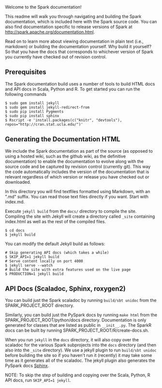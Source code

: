 Welcome to the Spark documentation!


This readme will walk you through navigating and building the Spark documentation, which is included
here with the Spark source code. You can also find documentation specific to release versions of
Spark at http://spark.apache.org/documentation.html.

Read on to learn more about viewing documentation in plain text (i.e., markdown) or building the
documentation yourself. Why build it yourself? So that you have the docs that corresponds to
whichever version of Spark you currently have checked out of revision control.

## Prerequisites
The Spark documentation build uses a number of tools to build HTML docs and API docs in Scala,
Python and R. To get started you can run the following commands

    $ sudo gem install jekyll
    $ sudo gem install jekyll-redirect-from
    $ sudo pip install Pygments
    $ sudo pip install sphinx
    $ Rscript -e 'install.packages(c("knitr", "devtools"), repos="http://cran.stat.ucla.edu/")'


## Generating the Documentation HTML

We include the Spark documentation as part of the source (as opposed to using a hosted wiki, such as
the github wiki, as the definitive documentation) to enable the documentation to evolve along with
the source code and be captured by revision control (currently git). This way the code automatically
includes the version of the documentation that is relevant regardless of which version or release
you have checked out or downloaded.

In this directory you will find textfiles formatted using Markdown, with an ".md" suffix. You can
read those text files directly if you want. Start with index.md.

Execute `jekyll build` from the `docs/` directory to compile the site. Compiling the site with
Jekyll will create a directory called `_site` containing index.html as well as the rest of the
compiled files.

    $ cd docs
    $ jekyll build

You can modify the default Jekyll build as follows:

    # Skip generating API docs (which takes a while)
    $ SKIP_API=1 jekyll build
    # Serve content locally on port 4000
    $ jekyll serve --watch
    # Build the site with extra features used on the live page
    $ PRODUCTION=1 jekyll build


## API Docs (Scaladoc, Sphinx, roxygen2)

You can build just the Spark scaladoc by running `build/sbt unidoc` from the SPARK_PROJECT_ROOT directory.

Similarly, you can build just the PySpark docs by running `make html` from the
SPARK_PROJECT_ROOT/python/docs directory. Documentation is only generated for classes that are listed as
public in `__init__.py`. The SparkR docs can be built by running SPARK_PROJECT_ROOT/R/create-docs.sh.

When you run `jekyll` in the `docs` directory, it will also copy over the scaladoc for the various
Spark subprojects into the `docs` directory (and then also into the `_site` directory). We use a
jekyll plugin to run `build/sbt unidoc` before building the site so if you haven't run it (recently) it
may take some time as it generates all of the scaladoc.  The jekyll plugin also generates the
PySpark docs [Sphinx](http://sphinx-doc.org/).

NOTE: To skip the step of building and copying over the Scala, Python, R API docs, run `SKIP_API=1
jekyll`.
